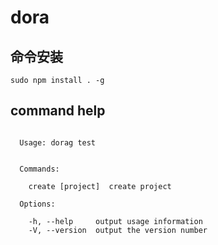 # dora

## 命令安装

```
sudo npm install . -g
```

## command help

```

  Usage: dorag test


  Commands:

    create [project]  create project

  Options:

    -h, --help     output usage information
    -V, --version  output the version number

```